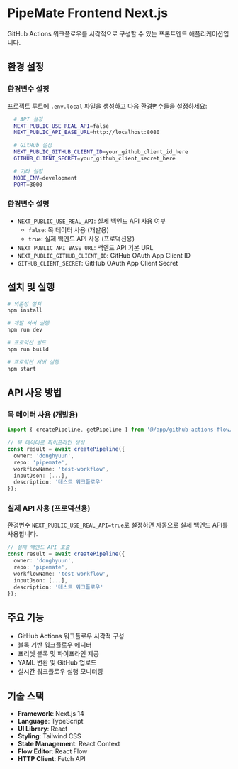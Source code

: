 # PipeMate Frontend Next.js

GitHub Actions 워크플로우를 시각적으로 구성할 수 있는 프론트엔드 애플리케이션입니다.

## 환경 설정

### 환경변수 설정

프로젝트 루트에 `.env.local` 파일을 생성하고 다음 환경변수들을 설정하세요:

```bash
  # API 설정
  NEXT_PUBLIC_USE_REAL_API=false
  NEXT_PUBLIC_API_BASE_URL=http://localhost:8080

  # GitHub 설정
  NEXT_PUBLIC_GITHUB_CLIENT_ID=your_github_client_id_here
  GITHUB_CLIENT_SECRET=your_github_client_secret_here

  # 기타 설정
  NODE_ENV=development
  PORT=3000
```

### 환경변수 설명

- `NEXT_PUBLIC_USE_REAL_API`: 실제 백엔드 API 사용 여부
  - `false`: 목 데이터 사용 (개발용)
  - `true`: 실제 백엔드 API 사용 (프로덕션용)
- `NEXT_PUBLIC_API_BASE_URL`: 백엔드 API 기본 URL
- `NEXT_PUBLIC_GITHUB_CLIENT_ID`: GitHub OAuth App Client ID
- `GITHUB_CLIENT_SECRET`: GitHub OAuth App Client Secret

## 설치 및 실행

```bash
# 의존성 설치
npm install

# 개발 서버 실행
npm run dev

# 프로덕션 빌드
npm run build

# 프로덕션 서버 실행
npm start
```

## API 사용 방법

### 목 데이터 사용 (개발용)

```typescript
import { createPipeline, getPipeline } from '@/app/github-actions-flow/constants/mockData';

// 목 데이터로 파이프라인 생성
const result = await createPipeline({
  owner: 'donghyuun',
  repo: 'pipemate',
  workflowName: 'test-workflow',
  inputJson: [...],
  description: '테스트 워크플로우'
});
```

### 실제 API 사용 (프로덕션용)

환경변수 `NEXT_PUBLIC_USE_REAL_API=true`로 설정하면 자동으로 실제 백엔드 API를 사용합니다.

```typescript
// 실제 백엔드 API 호출
const result = await createPipeline({
  owner: 'donghyuun',
  repo: 'pipemate',
  workflowName: 'test-workflow',
  inputJson: [...],
  description: '테스트 워크플로우'
});
```

## 주요 기능

- GitHub Actions 워크플로우 시각적 구성
- 블록 기반 워크플로우 에디터
- 프리셋 블록 및 파이프라인 제공
- YAML 변환 및 GitHub 업로드
- 실시간 워크플로우 실행 모니터링

## 기술 스택

- **Framework**: Next.js 14
- **Language**: TypeScript
- **UI Library**: React
- **Styling**: Tailwind CSS
- **State Management**: React Context
- **Flow Editor**: React Flow
- **HTTP Client**: Fetch API
